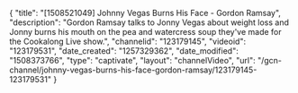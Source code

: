 {
    "title": "[1508521049] Johnny Vegas Burns His Face - Gordon Ramsay",
    "description": "Gordon Ramsay talks to Jonny Vegas about weight loss and Jonny burns his mouth on the pea and watercress soup they've made for the Cookalong Live show.",
    "channelid": "123179145",
    "videoid": "123179531",
    "date_created": "1257329362",
    "date_modified": "1508373766",
    "type": "captivate",
    "layout": "channelVideo",
    "url": "\/gcn-channel\/johnny-vegas-burns-his-face-gordon-ramsay\/123179145-123179531"
}
